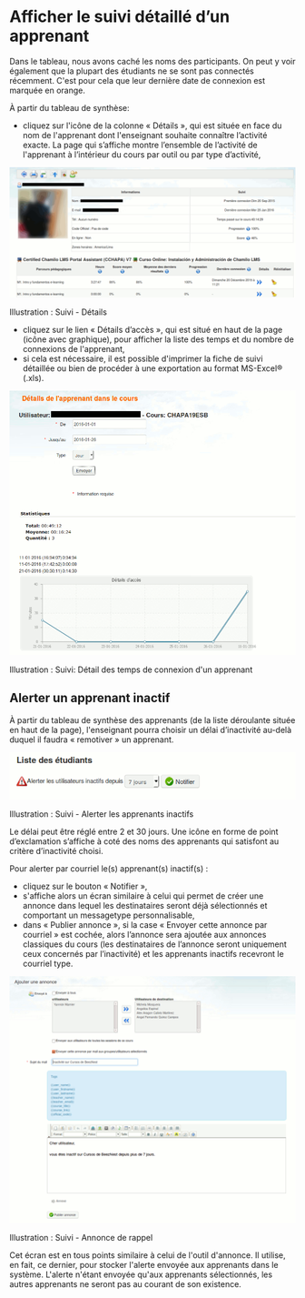 # Afficher le suivi détaillé d’un apprenant

Dans le tableau, nous avons caché les noms des participants. On peut y voir également que la plupart des étudiants ne se sont pas connectés récemment. C'est pour cela que leur dernière date de connexion est marquée en orange.

À partir du tableau de synthèse:

* cliquez sur l'icône de la colonne « Détails », qui est située en face du nom de l'apprenant dont l'enseignant souhaite connaître l’activité exacte. La page qui s’affiche montre l’ensemble de l’activité de l'apprenant à l’intérieur du cours par outil ou par type d’activité,

![](../../.gitbook/assets/image140%20%281%29.png)

Illustration : Suivi - Détails

* cliquez sur le lien « Détails d’accès », qui est situé en haut de la page \(icône avec graphique\), pour afficher la liste des temps et du nombre de connexions de l'apprenant,
* si cela est nécessaire, il est possible d'imprimer la fiche de suivi détaillée ou bien de procéder à une exportation au format MS-Excel® \(.xls\).

![](../../.gitbook/assets/image141%20%281%29.png)

Illustration : Suivi: Détail des temps de connexion d'un apprenant

## Alerter un apprenant inactif <a id="alerter-un-apprenant-inactif"></a>

À partir du tableau de synthèse des apprenants \(de la liste déroulante située en haut de la page\), l'enseignant pourra choisir un délai d’inactivité au-delà duquel il faudra « remotiver » un apprenant.

![](../../.gitbook/assets/image143%20%281%29.png)

Illustration : Suivi - Alerter les apprenants inactifs

Le délai peut être réglé entre 2 et 30 jours. Une icône en forme de point d’exclamation s’affiche à coté des noms des apprenants qui satisfont au critère d’inactivité choisi.

Pour alerter par courriel le\(s\) apprenant\(s\) inactif\(s\) :

* cliquez sur le bouton « Notifier »,
* s'affiche alors un écran similaire à celui qui permet de créer une annonce dans lequel les destinataires seront déjà sélectionnés et comportant un messagetype personnalisable,
* dans « Publier annonce », si la case « Envoyer cette annonce par courriel » est cochée, alors l’annonce sera ajoutée aux annonces classiques du cours \(les destinataires de l’annonce seront uniquement ceux concernés par l’inactivité\) et les apprenants inactifs recevront le courriel type.

![](../../.gitbook/assets/image144%20%281%29.png)

Illustration : Suivi - Annonce de rappel

Cet écran est en tous points similaire à celui de l'outil d'annonce. Il utilise, en fait, ce dernier, pour stocker l'alerte envoyée aux apprenants dans le système. L'alerte n'étant envoyée qu'aux apprenants sélectionnés, les autres apprenants ne seront pas au courant de son existence.

